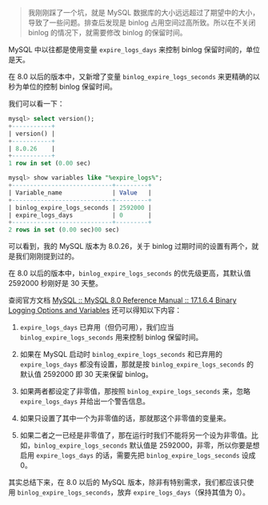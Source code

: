 
> 我刚刚踩了一个坑，就是 MySQL 数据库的大小远远超过了期望中的大小，导致了一些问题。排查后发现是 binlog 占用空间过高所致。所以在不关闭 binlog 的情况下，就需要修改 binlog 的保留时间。

MySQL 中以往都是使用变量 `expire_logs_days` 来控制 binlog 保留时间的，单位是天。

在 8.0 以后的版本中，又新增了变量 `binlog_expire_logs_seconds` 来更精确的以秒为单位的控制 binlog 保留时间。

我们可以看一下：

```sql
mysql> select version();
+-----------+
| version() |
+-----------+
| 8.0.26    |
+-----------+
1 row in set (0.00 sec)

mysql> show variables like "%expire_logs%";
+----------------------------+---------+
| Variable_name              | Value   |
+----------------------------+---------+
| binlog_expire_logs_seconds | 2592000 |
| expire_logs_days           | 0       |
+----------------------------+---------+
2 rows in set (0.00 sec)00 sec)
```

可以看到，我的 MySQL 版本为 8.0.26，关于 binlog 过期时间的设置有两个，就是我们刚刚提到过的。

在 8.0 以后的版本中，`binlog_expire_logs_seconds` 的优先级更高，其默认值 2592000 秒刚好是 30 天整。

查阅官方文档 [MySQL :: MySQL 8.0 Reference Manual :: 17.1.6.4 Binary Logging Options and Variables](https://dev.mysql.com/doc/refman/8.0/en/replication-options-binary-log.html#sysvar_binlog_expire_logs_seconds) 还可以得知以下内容：

1. `expire_logs_days` 已弃用（但仍可用），我们应当 `binlog_expire_logs_seconds` 用来控制 binlog 保留时间。

2. 如果在 MySQL 启动时 `binlog_expire_logs_seconds` 和已弃用的 `expire_logs_days` 都没有设置，那就是按 `binlog_expire_logs_seconds` 的默认值 2592000 即 30 天来保留 binlog。

3. 如果两者都设定了非零值，那按照 `binlog_expire_logs_seconds` 来，忽略 `expire_logs_days` 并给出一个警告信息。

4. 如果只设置了其中一个为非零值的话，那就那这个非零值的变量来。

5. 如果二者之一已经是非零值了，那在运行时我们不能将另一个设为非零值。比如，`binlog_expire_logs_seconds` 默认值是 2592000，非零，所以你要是想启用 `expire_logs_days` 的话，需要先把 `binlog_expire_logs_seconds` 设成 0。

其实总结下来，在 8.0 以后的 MySQL 版本，除非有特别需求，我们都应该只使用 `binlog_expire_logs_seconds`，放弃 `expire_logs_days`（保持其值为 0）。

